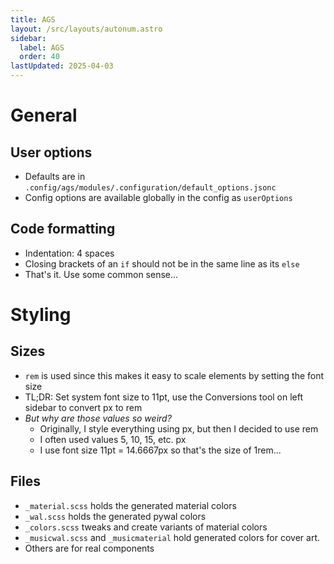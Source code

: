 ```yaml
---
title: AGS
layout: /src/layouts/autonum.astro
sidebar:
  label: AGS
  order: 40
lastUpdated: 2025-04-03
---
```


# General
## User options
- Defaults are in `.config/ags/modules/.configuration/default_options.jsonc`
- Config options are available globally in the config as `userOptions`

## Code formatting
- Indentation: 4 spaces
- Closing brackets of an `if` should not be in the same line as its `else`
- That's it. Use some common sense...

# Styling
## Sizes
- `rem` is used since this makes it easy to scale elements by setting the font size
- TL;DR: Set system font size to 11pt, use the Conversions tool on left sidebar to convert px to rem
- _But why are those values so weird?_
  - Originally, I style everything using px, but then I decided to use rem
  - I often used values 5, 10, 15, etc. px
  - I use font size 11pt = 14.6667px so that's the size of 1rem...

## Files
- `_material.scss` holds the generated material colors
- `_wal.scss` holds the generated pywal colors
- `_colors.scss` tweaks and create variants of material colors
- `_musicwal.scss` and `_musicmaterial` hold generated colors for cover art.
- Others are for real components
